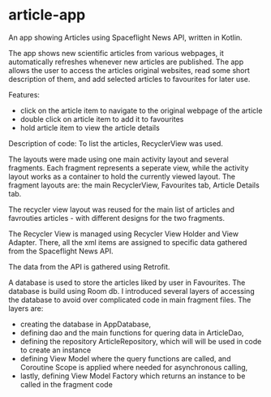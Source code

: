 # article-app
An app showing Articles using Spaceflight News API, written in Kotlin.

The app shows new scientific articles from various webpages, it automatically refreshes whenever new articles are published. 
The app allows the user to access the articles original websites, read some short description of them, and add selected articles to favourites for later use.


Features:
 - click on the article item to navigate to the original webpage of the article
 - double click on article item to add it to favourites
 - hold article item to view the article details


Description of code:
To list the articles, RecyclerView was used.

The layouts were made using one main activity layout and several fragments. 
Each fragment represents a seperate view, while the activity layout works as a container to hold the currently viewed layout.
The fragment layouts are: the main RecyclerView, Favourites tab, Article Details tab.

The recycler view layout was reused for the main list of articles and favrouties articles - with different designs for the two fragments.

The Recycler View is managed using Recycler View Holder and View Adapter. There, all the xml items are assigned to specific data gathered from the Spaceflight News API.

The data from the API is gathered using Retrofit. 

A database is used to store the articles liked by user in Favourites.
The database is build using Room db. 
I introduced several layers of accessing the database to avoid over complicated code in main fragment files. 
The layers are: 
  - creating the database in AppDatabase, 
  - defining dao and the main functions for quering data in ArticleDao, 
  - defining the repository ArticleRepository, which will will be used in code to create an instance
  - defining View Model where the query functions are called, and Coroutine Scope is applied where needed for asynchronous calling,
  - lastly, defining View Model Factory which returns an instance to be called in the fragment code

